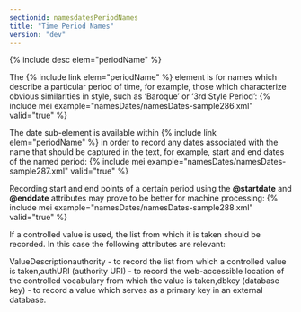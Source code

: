 ```yaml
---
sectionid: namesdatesPeriodNames
title: "Time Period Names"
version: "dev"
---
```


  
{% include desc elem="periodName" %} 
 

The {% include link elem="periodName" %} element is for names which describe a particular period of time, for example, those which characterize obvious similarities in style, such as ‘Baroque’ or ‘3rd Style Period’:
{% include mei example="namesDates/namesDates-sample286.xml" valid="true" %}
    
The date sub-element is available within {% include link elem="periodName" %} in order to record any dates associated with the name that should be captured in the text, for example, start and end dates of the named period:
{% include mei example="namesDates/namesDates-sample287.xml" valid="true" %}
    
Recording start and end points of a certain period using the **@startdate** and **@enddate** attributes may prove to be better for machine processing:
{% include mei example="namesDates/namesDates-sample288.xml" valid="true" %}
    
If a controlled value is used, the list from which it is taken should be recorded. In this case the following attributes are relevant:

ValueDescriptionauthority - to record the list from which a controlled value is taken,authURI (authority URI) - to record the web-accessible location of the controlled vocabulary from which the
          value is taken,dbkey (database key) - to record a value which serves as a primary key in an external database.